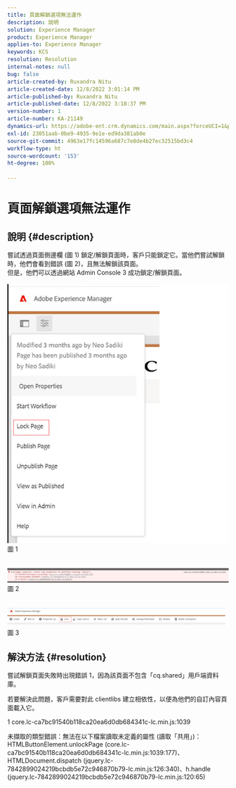 ```yaml
---
title: 頁面解鎖選項無法運作
description: 說明
solution: Experience Manager
product: Experience Manager
applies-to: Experience Manager
keywords: KCS
resolution: Resolution
internal-notes: null
bug: false
article-created-by: Ruxandra Nitu
article-created-date: 12/8/2022 3:01:14 PM
article-published-by: Ruxandra Nitu
article-published-date: 12/8/2022 3:18:37 PM
version-number: 1
article-number: KA-21149
dynamics-url: https://adobe-ent.crm.dynamics.com/main.aspx?forceUCI=1&pagetype=entityrecord&etn=knowledgearticle&id=6c4cce23-0977-ed11-81aa-6045bd006a22
exl-id: 23051aab-0be9-4935-9e1e-ed9da381ab0e
source-git-commit: 4963e17fc14596a687c7e8de4b27ec32515bd3c4
workflow-type: ht
source-wordcount: '153'
ht-degree: 100%

---
```


# 頁面解鎖選項無法運作

## 說明 {#description}

嘗試透過頁面側邊欄 (圖 1) 鎖定/解鎖頁面時，客戶只能鎖定它。當他們嘗試解鎖時，他們會看到錯誤 (圖 2)，且無法解鎖該頁面。<br>但是，他們可以透過網站 Admin Console 3 成功鎖定/解鎖頁面。<br><br>![](assets/___b57d848c-0b77-ed11-81aa-6045bd006a22___.png)<br>圖 1<br><br><br>![](assets/___41e58f92-0b77-ed11-81aa-6045bd006a22___.png)<br>圖 2<br><br><br>![](assets/___43e58f92-0b77-ed11-81aa-6045bd006a22___.png)<br>圖 3

## 解決方法 {#resolution}


嘗試解鎖頁面失敗時出現錯誤 1，因為該頁面不包含「cq.shared」用戶端資料庫。

若要解決此問題，客戶需要對此 clientlibs 建立相依性，以便為他們的自訂內容頁面載入它。





1 core.lc-ca7bc91540b118ca20ea6d0db684341c-lc.min.js:1039

未擷取的類型錯誤：無法在以下檔案讀取未定義的屬性 (讀取「共用」)：HTMLButtonElement.unlockPage (core.lc-ca7bc91540b118ca20ea6d0db684341c-lc.min.js:1039:177)、HTMLDocument.dispatch (jquery.lc-7842899024219bcbdb5e72c946870b79-lc.min.js:126:340)、h.handle (jquery.lc-7842899024219bcbdb5e72c946870b79-lc.min.js:120:65)
